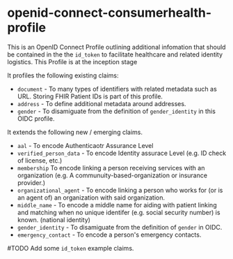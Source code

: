 # openid-connect-consumerhealth-profile
This is an OpenID Connect Profile outlining additional infomation that should be contained 
in the the `id_token` to facilitate healthcare and related identity logistics.  This Profile is at the inception stage

It profiles the following existing claims:

* `document` - To many types of identifiers with related metadata such as URL. Storing FHIR Patient IDs is part of this profile.
* `address` - To define additional metadata around addresses.
* `gender` - To disamiguate from the definition of `gender_identity` in this OIDC profile.

It extends the following new / emerging claims.

* `aal` - To encode Authenticaotr Assurance Level
* `verified_person_data` - To encode Identity assurace Level (e.g. ID check of license, etc.)
* `membership`   To encode linking a person receiving services with an organization (e.g. A communuity-based-organization or insurance provider.)
* `organizational_agent` - To encode  linking a person who works for (or is an agent of) an organization with said organization.
* `middle_name` - To encode a middle name for aiding with patient linking and matching when no unique identifer (e.g. social security number) is known. (national identity)
* `gender_identity` - To disamiguate from the definition of `gender` in OIDC.
* `emergency_contact` - To encode a person's emergency contacts.



#TODO Add some `id_token` example claims.
